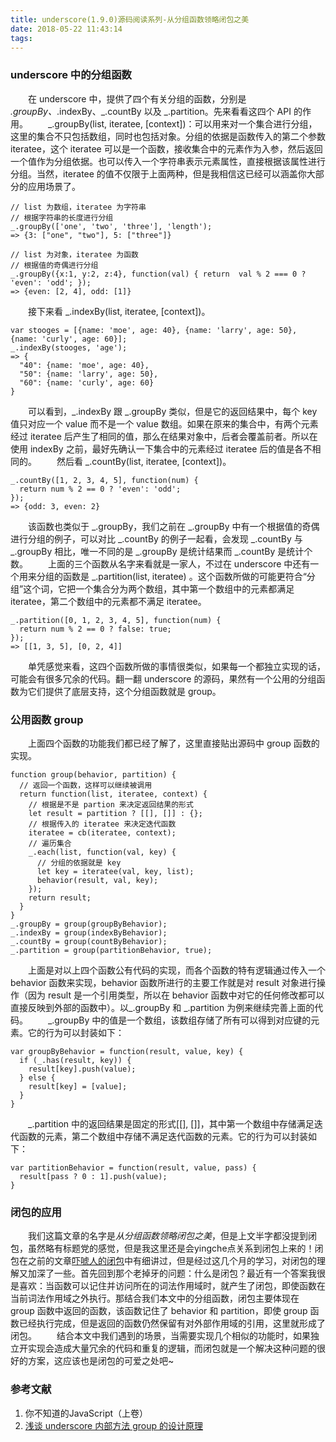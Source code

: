 ```yaml
---
title: underscore(1.9.0)源码阅读系列-从分组函数领略闭包之美
date: 2018-05-22 11:43:14
tags:
---
```


### underscore 中的分组函数
　　在 underscore 中，提供了四个有关分组的函数，分别是 _.groupBy、_.indexBy、_.countBy 以及 _.partition。先来看看这四个 API 的作用。
　　_.groupBy(list, iteratee, [context])：可以用来对一个集合进行分组，这里的集合不只包括数组，同时也包括对象。分组的依据是函数传入的第二个参数 iteratee，这个 iteratee 可以是一个函数，接收集合中的元素作为入参，然后返回一个值作为分组依据。也可以传入一个字符串表示元素属性，直接根据该属性进行分组。当然，iteratee 的值不仅限于上面两种，但是我相信这已经可以涵盖你大部分的应用场景了。
```
// list 为数组，iteratee 为字符串
// 根据字符串的长度进行分组
_.groupBy(['one', 'two', 'three'], 'length');
=> {3: ["one", "two"], 5: ["three"]}

// list 为对象，iteratee 为函数
// 根据值的奇偶进行分组
_.groupBy({x:1, y:2, z:4}, function(val) { return  val % 2 === 0 ? 'even': 'odd'; });
=> {even: [2, 4], odd: [1]}
```
　　接下来看 _.indexBy(list, iteratee, [context])。
```
var stooges = [{name: 'moe', age: 40}, {name: 'larry', age: 50}, {name: 'curly', age: 60}];
_.indexBy(stooges, 'age');
=> {
  "40": {name: 'moe', age: 40},
  "50": {name: 'larry', age: 50},
  "60": {name: 'curly', age: 60}
}
```
　　可以看到，_.indexBy 跟 _.groupBy 类似，但是它的返回结果中，每个 key 值只对应一个 value 而不是一个 value 数组。如果在原来的集合中，有两个元素经过 iteratee 后产生了相同的值，那么在结果对象中，后者会覆盖前者。所以在使用 indexBy 之前，最好先确认一下集合中的元素经过 iteratee 后的值是各不相同的。
　　然后看 _.countBy(list, iteratee, [context])。
```
_.countBy([1, 2, 3, 4, 5], function(num) {
  return num % 2 == 0 ? 'even': 'odd';
});
=> {odd: 3, even: 2}
```
　　该函数也类似于 _.groupBy，我们之前在 _.groupBy 中有一个根据值的奇偶进行分组的例子，可以对比 _.countBy 的例子一起看，会发现 _.countBy 与 _.groupBy 相比，唯一不同的是 _.groupBy 是统计结果而 _.countBy 是统计个数。
　　上面的三个函数从名字来看就是一家人，不过在 underscore 中还有一个用来分组的函数是 _.partition(list, iteratee) 。这个函数所做的可能更符合“分组”这个词，它把一个集合分为两个数组，其中第一个数组中的元素都满足 iteratee，第二个数组中的元素都不满足 iteratee。
```
_.partition([0, 1, 2, 3, 4, 5], function(num) {
  return num % 2 == 0 ? false: true;
});
=> [[1, 3, 5], [0, 2, 4]]
```
　　单凭感觉来看，这四个函数所做的事情很类似，如果每一个都独立实现的话，可能会有很多冗余的代码。翻一翻 underscore 的源码，果然有一个公用的分组函数为它们提供了底层支持，这个分组函数就是 group。

### 公用函数 group
　　上面四个函数的功能我们都已经了解了，这里直接贴出源码中 group 函数的实现。
```
function group(behavior, partition) {
  // 返回一个函数，这样可以继续被调用
  return function(list, iteratee, context) {
    // 根据是不是 partion 来决定返回结果的形式
    let result = partition ? [[], []] : {};
    // 根据传入的 iteratee 来决定迭代函数
    iteratee = cb(iteratee, context);
    // 遍历集合
    _.each(list, function(val, key) {
      // 分组的依据就是 key
      let key = iteratee(val, key, list);
      behavior(result, val, key);
    });
    return result;
  }
}
_.groupBy = group(groupByBehavior);
_.indexBy = group(indexByBehavior);
_.countBy = group(countByBehavior);
_.partition = group(partitionBehavior, true);
```
　　上面是对以上四个函数公有代码的实现，而各个函数的特有逻辑通过传入一个 behavior 函数来实现，behavior 函数所进行的主要工作就是对 result 对象进行操作（因为 result 是一个引用类型，所以在 behavior 函数中对它的任何修改都可以直接反映到外部的函数中）。以_.groupBy 和 _.partition 为例来继续完善上面的代码。
　　_.groupBy 中的值是一个数组，该数组存储了所有可以得到对应键的元素。它的行为可以封装如下：
```
var groupByBehavior = function(result, value, key) {
  if (_.has(result, key)) {
    result[key].push(value);
  } else {
    result[key] = [value];
  }
}
```
　　_.partition 中的返回结果是固定的形式[[], []]，其中第一个数组中存储满足迭代函数的元素，第二个数组中存储不满足迭代函数的元素。它的行为可以封装如下：
```
var partitionBehavior = function(result, value, pass) {
  result[pass ? 0 : 1].push(value);
}
```

### 闭包的应用
　　我们这篇文章的名字是*从分组函数领略闭包之美*，但是上文半字都没提到闭包，虽然略有标题党的感觉，但是我这里还是会yingche点关系到闭包上来的！闭包在之前的文章[吓唬人的闭包](http://zhuyali.com.cn/2018/01/09/%E5%90%93%E5%94%AC%E4%BA%BA%E7%9A%84%E9%97%AD%E5%8C%85/)中有细讲过，但是经过这几个月的学习，对闭包的理解又加深了一些。首先回到那个老掉牙的问题：什么是闭包？最近有一个答案我很是喜欢：当函数可以记住并访问所在的词法作用域时，就产生了闭包，即使函数在当前词法作用域之外执行。那结合我们本文中的分组函数，闭包主要体现在 group 函数中返回的函数，该函数记住了 behavior 和 partition，即使 group 函数已经执行完成，但是返回的函数仍然保留有对外部作用域的引用，这里就形成了闭包。
　　结合本文中我们遇到的场景，当需要实现几个相似的功能时，如果独立开实现会造成大量冗余的代码和重复的逻辑，而闭包就是一个解决这种问题的很好的方案，这应该也是闭包的可爱之处吧~　　

### 参考文献
1. 你不知道的JavaScript（上卷）
2. [浅谈 underscore 内部方法 group 的设计原理](https://github.com/hanzichi/underscore-analysis/issues/16)